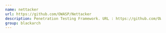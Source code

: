 ```yaml
---
name: nettacker
url: https://github.com/OWASP/Nettacker
description: Penetration Testing Framework. URL : https://github.com/OWASP/Nettacker Groups : blackarch blackarch-automation blackarch-scanner blackarch-recon
group: blackarch
---
```

